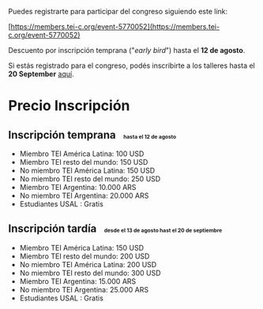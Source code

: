 Puedes registrarte para participar del congreso siguiendo este link:

[https://members.tei-c.org/event-5770052](https://members.tei-c.org/event-5770052)

Descuento por inscripción temprana ("*early bird*") hasta el **12 de agosto**.

Si estás registrado para el congreso, podés inscribirte a los talleres hasta el **20 September** [aquí](https://forms.gle/x9u3KwRQSqk5gajE8).

# Precio Inscripción

## Inscripción temprana <span style="font-size:0.5em; text-transform: none; padding-left: 1em;">hasta el 12 de agosto</span>

- Miembro TEI América Latina: 100 USD
- Miembro TEI resto del mundo: 150 USD
- No miembro TEI América Latina: 150 USD
- No miembro TEI resto del mundo: 250 USD
- Miembro TEI Argentina: 10.000 ARS
- No miembro TEI Argentina: 20.000 ARS
- Estudiantes USAL : Gratis

## Inscripción tardía <span style="font-size:0.5em; text-transform: none; padding-left: 1em;">desde el 13 de agosto hast el 20 de septiembre</span>

- Miembro TEI América Latina: 150 USD
- Miembro TEI resto del mundo: 200 USD
- No miembro TEI América Latina: 200 USD
- No miembro TEI resto del mundo: 300 USD
- Miembro TEI Argentina: 15.000 ARS
- No miembro TEI Argentina: 25.000 ARS
- Estudiantes USAL : Gratis